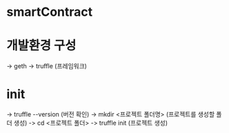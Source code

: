 # smartContract

# 개발환경 구성
-> geth 
-> truffle (프레임워크)




# init 
-> truffle --version    (버전 확인)
-> mkdir <프로젝트 폴더명>  (프로젝트를 생성할 폴더 생성)
-> cd <프로젝트 폴더>
-> truffle init         (프로젝트 생성) 
